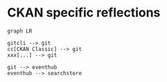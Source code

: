 # CKAN specific reflections

```mermaid
graph LR

gitcli --> git
cc[CKAN Classic] --> git
xxx[...] --> git

git --> eventhub
eventhub --> searchstore
```
